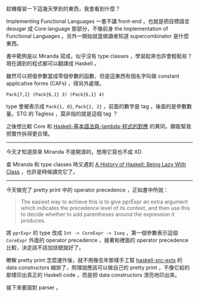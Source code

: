 趁機複習一下這幾天學到的東西，我會看到什麼？

Implementing Functional Languages 一書不講 front-end ，也就是把目標語言 desugar 成 Core language 那部分，不像前身 the Implementation of Functional Languages 。另外一開始就當做讀者知道 supercombinator 是什麼東西。

書中範例是以 Miranda 寫成，似乎沒有 type classes ，學習起來也許會輕鬆些？現在讀到的程式都可以翻譯成 Haskell 。

雖然可以把值參數當成零個參數的函數，但是這東西有個名字叫做 constant applicative forms (CAFs) ，得另外處理。

```
Pack{7,2} (Pack{6,1} 3) (Pack{6,1} 4)
```

type 會被表示成 `Pack{1, 0}`, `Pack{2, 2}` ，前面的數字是 tag ，後面的是參數數量。STG 的 Tagless ，莫非指的就是這個 tag ？

之後想比較 Core 和 [Haskell-基本語法與-lambda-程式的對應][desugared] 的異同，願能幫我把實作拆得更合理。

[desugared]: https://github.com/CindyLinz/BYOHC-Workshop/blob/master/workshop-2015.11.12.md#haskell-基本語法與-lambda-程式的對應

---

今天才知道原來 Miranda 不是開源的，想用它寫也不成 XD

查 Miranda 和 type classes 時又遇到 [A History of Haskell: Being Lazy With Class][BLwC] ，也許是時候讀完它了。

[BLwC]: http://haskell.cs.yale.edu/wp-content/uploads/2011/02/history.pdf

---

今天做完了 pretty print 中的 operator precedence ，正如書中所說：

> The easiest way to achieve this is to give pprExpr an extra argument which indicates the precedence level of its context, and then use this to decide whether to add parentheses around the expression it produces.

將 `pprExpr` 的 type 改成 `Int -> CoreExpr -> Iseq` ，第一個參數表示這個 `CoreExpr` 外面的 operator precedence ，接著和裡面的 operator precedence 比較，決定該不該加括號就好了。

瞭解 pretty print 怎麼運作後，就不用像去年那樣手工幫 [haskell-src-exts][haskell-src-exts] 的 data constructors 縮排了，照理說應該可以做自己的 pretty print ，不像它給的那樣印出真正的 Haskell code ，而是把 data constructors 漂亮地印出來。

接下來要面對 parser 。

[haskell-src-exts]: https://hackage.haskell.org/package/haskell-src-exts
